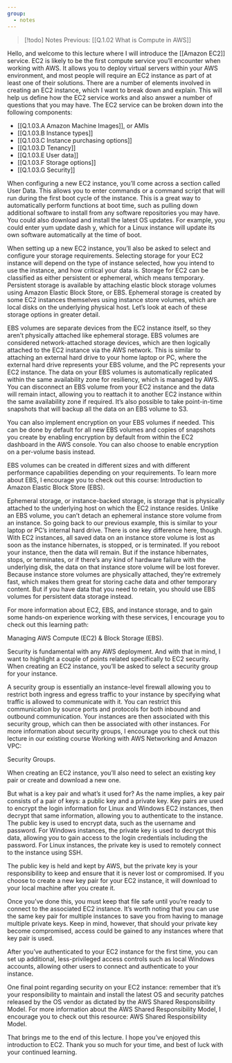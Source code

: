 ```yaml
---
group:
  - notes
---
```

>[!todo] Notes
> Previous: [[Q.1.02 What is Compute in AWS]]

Hello, and welcome to this lecture where I will introduce the [[Amazon EC2]] service. EC2 is likely to be the first compute service you’ll encounter when working with AWS. It allows you to deploy virtual servers within your AWS environment, and most people will require an EC2 instance as part of at least one of their solutions. There are a number of elements involved in creating an EC2 instance, which I want to break down and explain. This will help us define how the EC2 service works and also answer a number of questions that you may have. The EC2 service can be broken down into the following components:

- [[Q.1.03.A Amazon Machine Images]], or AMIs
- [[Q.1.03.B Instance types]]
- [[Q.1.03.C Instance purchasing options]]
- [[Q.1.03.D Tenancy]]
- [[Q.1.03.E User data]]
- [[Q.1.03.F Storage options]]
- [[Q.1.03.G Security]]


When configuring a new EC2 instance, you’ll come across a section called User Data. This allows you to enter commands or a command script that will run during the first boot cycle of the instance. This is a great way to automatically perform functions at boot time, such as pulling down additional software to install from any software repositories you may have. You could also download and install the latest OS updates. For example, you could enter yum update dash y, which for a Linux instance will update its own software automatically at the time of boot.

When setting up a new EC2 instance, you’ll also be asked to select and configure your storage requirements. Selecting storage for your EC2 instance will depend on the type of instance selected, how you intend to use the instance, and how critical your data is. Storage for EC2 can be classified as either persistent or ephemeral, which means temporary. Persistent storage is available by attaching elastic block storage volumes using Amazon Elastic Block Store, or EBS. Ephemeral storage is created by some EC2 instances themselves using instance store volumes, which are local disks on the underlying physical host. Let’s look at each of these storage options in greater detail.

EBS volumes are separate devices from the EC2 instance itself, so they aren’t physically attached like ephemeral storage. EBS volumes are considered network-attached storage devices, which are then logically attached to the EC2 instance via the AWS network. This is similar to attaching an external hard drive to your home laptop or PC, where the external hard drive represents your EBS volume, and the PC represents your EC2 instance. The data on your EBS volumes is automatically replicated within the same availability zone for resiliency, which is managed by AWS. You can disconnect an EBS volume from your EC2 instance and the data will remain intact, allowing you to reattach it to another EC2 instance within the same availability zone if required. It’s also possible to take point-in-time snapshots that will backup all the data on an EBS volume to S3.

You can also implement encryption on your EBS volumes if needed. This can be done by default for all new EBS volumes and copies of snapshots you create by enabling encryption by default from within the EC2 dashboard in the AWS console. You can also choose to enable encryption on a per-volume basis instead.

EBS volumes can be created in different sizes and with different performance capabilities depending on your requirements. To learn more about EBS, I encourage you to check out this course: Introduction to Amazon Elastic Block Store (EBS).

Ephemeral storage, or instance-backed storage, is storage that is physically attached to the underlying host on which the EC2 instance resides. Unlike an EBS volume, you can’t detach an ephemeral instance store volume from an instance. So going back to our previous example, this is similar to your laptop or PC’s internal hard drive. There is one key difference here, though. With EC2 instances, all saved data on an instance store volume is lost as soon as the instance hibernates, is stopped, or is terminated. If you reboot your instance, then the data will remain. But if the instance hibernates, stops, or terminates, or if there’s any kind of hardware failure with the underlying disk, the data on that instance store volume will be lost forever. Because instance store volumes are physically attached, they’re extremely fast, which makes them great for storing cache data and other temporary content. But if you have data that you need to retain, you should use EBS volumes for persistent data storage instead.

For more information about EC2, EBS, and instance storage, and to gain some hands-on experience working with these services, I encourage you to check out this learning path:

Managing AWS Compute (EC2) & Block Storage (EBS).

Security is fundamental with any AWS deployment. And with that in mind, I want to highlight a couple of points related specifically to EC2 security. When creating an EC2 instance, you’ll be asked to select a security group for your instance.

A security group is essentially an instance-level firewall allowing you to restrict both ingress and egress traffic to your instance by specifying what traffic is allowed to communicate with it. You can restrict this communication by source ports and protocols for both inbound and outbound communication. Your instances are then associated with this security group, which can then be associated with other instances. For more information about security groups, I encourage you to check out this lecture in our existing course Working with AWS Networking and Amazon VPC:

Security Groups.

When creating an EC2 instance, you’ll also need to select an existing key pair or create and download a new one.

But what is a key pair and what’s it used for? As the name implies, a key pair consists of a pair of keys: a public key and a private key. Key pairs are used to encrypt the login information for Linux and Windows EC2 instances, then decrypt that same information, allowing you to authenticate to the instance. The public key is used to encrypt data, such as the username and password. For Windows instances, the private key is used to decrypt this data, allowing you to gain access to the login credentials including the password. For Linux instances, the private key is used to remotely connect to the instance using SSH.

The public key is held and kept by AWS, but the private key is your responsibility to keep and ensure that it is never lost or compromised. If you choose to create a new key pair for your EC2 instance, it will download to your local machine after you create it.

Once you’ve done this, you must keep that file safe until you’re ready to connect to the associated EC2 instance. It’s worth noting that you can use the same key pair for multiple instances to save you from having to manage multiple private keys. Keep in mind, however, that should your private key become compromised, access could be gained to any instances where that key pair is used.

After you’ve authenticated to your EC2 instance for the first time, you can set up additional, less-privileged access controls such as local Windows accounts, allowing other users to connect and authenticate to your instance.

One final point regarding security on your EC2 instance: remember that it’s your responsibility to maintain and install the latest OS and security patches released by the OS vendor as dictated by the AWS Shared Responsibility Model. For more information about the AWS Shared Responsibility Model, I encourage you to check out this resource: AWS Shared Responsibility Model.

That brings me to the end of this lecture. I hope you’ve enjoyed this introduction to EC2. Thank you so much for your time, and best of luck with your continued learning.